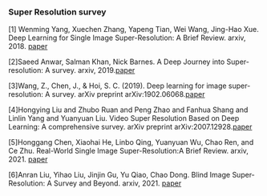 ###  Super Resolution survey

[1] Wenming Yang, Xuechen Zhang, Yapeng Tian, Wei Wang, Jing-Hao Xue. Deep Learning for Single Image Super-Resolution: A Brief Review. arxiv, 2018. [paper](https://arxiv.org/pdf/1808.03344.pdf)

[2]Saeed Anwar, Salman Khan, Nick Barnes. A Deep Journey into Super-resolution: A survey. arxiv, 2019.[paper](https://arxiv.org/pdf/1904.07523.pdf)

[3]Wang, Z., Chen, J., & Hoi, S. C. (2019). Deep learning for image super-resolution: A survey. arXiv preprint arXiv:1902.06068.[paper](https://arxiv.org/abs/1902.06068)

[4]Hongying Liu and Zhubo Ruan and Peng Zhao and Fanhua Shang and Linlin Yang and Yuanyuan Liu. Video Super Resolution Based on Deep Learning: A comprehensive survey. arXiv preprint arXiv:2007.12928.[paper](https://arxiv.org/abs/2007.12928)

[5]Honggang Chen, Xiaohai He, Linbo Qing, Yuanyuan Wu, Chao Ren, and Ce Zhu. Real-World Single Image Super-Resolution:A Brief Review. arxiv, 2021. [paper](https://arxiv.org/pdf/2103.02368.pdf)

[6]Anran Liu, Yihao Liu, Jinjin Gu, Yu Qiao, Chao Dong. Blind Image Super-Resolution: A Survey and Beyond. arxiv, 2021. [paper](https://arxiv.org/pdf/2107.03055.pdf)
